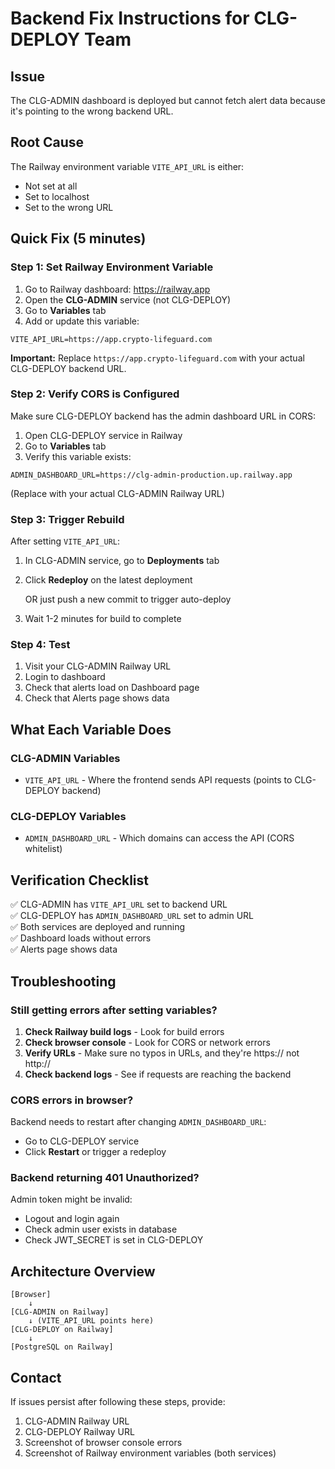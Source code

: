 # Backend Fix Instructions for CLG-DEPLOY Team

## Issue
The CLG-ADMIN dashboard is deployed but cannot fetch alert data because it's pointing to the wrong backend URL.

## Root Cause
The Railway environment variable `VITE_API_URL` is either:
- Not set at all
- Set to localhost
- Set to the wrong URL

## Quick Fix (5 minutes)

### Step 1: Set Railway Environment Variable

1. Go to Railway dashboard: https://railway.app
2. Open the **CLG-ADMIN** service (not CLG-DEPLOY)
3. Go to **Variables** tab
4. Add or update this variable:

```
VITE_API_URL=https://app.crypto-lifeguard.com
```

**Important:** Replace `https://app.crypto-lifeguard.com` with your actual CLG-DEPLOY backend URL.

### Step 2: Verify CORS is Configured

Make sure CLG-DEPLOY backend has the admin dashboard URL in CORS:

1. Open CLG-DEPLOY service in Railway
2. Go to **Variables** tab
3. Verify this variable exists:

```
ADMIN_DASHBOARD_URL=https://clg-admin-production.up.railway.app
```

(Replace with your actual CLG-ADMIN Railway URL)

### Step 3: Trigger Rebuild

After setting `VITE_API_URL`:

1. In CLG-ADMIN service, go to **Deployments** tab
2. Click **Redeploy** on the latest deployment
   
   OR just push a new commit to trigger auto-deploy

3. Wait 1-2 minutes for build to complete

### Step 4: Test

1. Visit your CLG-ADMIN Railway URL
2. Login to dashboard
3. Check that alerts load on Dashboard page
4. Check that Alerts page shows data

## What Each Variable Does

### CLG-ADMIN Variables
- `VITE_API_URL` - Where the frontend sends API requests (points to CLG-DEPLOY backend)

### CLG-DEPLOY Variables  
- `ADMIN_DASHBOARD_URL` - Which domains can access the API (CORS whitelist)

## Verification Checklist

✅ CLG-ADMIN has `VITE_API_URL` set to backend URL  
✅ CLG-DEPLOY has `ADMIN_DASHBOARD_URL` set to admin URL  
✅ Both services are deployed and running  
✅ Dashboard loads without errors  
✅ Alerts page shows data  

## Troubleshooting

### Still getting errors after setting variables?

1. **Check Railway build logs** - Look for build errors
2. **Check browser console** - Look for CORS or network errors
3. **Verify URLs** - Make sure no typos in URLs, and they're https:// not http://
4. **Check backend logs** - See if requests are reaching the backend

### CORS errors in browser?

Backend needs to restart after changing `ADMIN_DASHBOARD_URL`:
- Go to CLG-DEPLOY service
- Click **Restart** or trigger a redeploy

### Backend returning 401 Unauthorized?

Admin token might be invalid:
- Logout and login again
- Check admin user exists in database
- Check JWT_SECRET is set in CLG-DEPLOY

## Architecture Overview

```
[Browser] 
    ↓
[CLG-ADMIN on Railway] 
    ↓ (VITE_API_URL points here)
[CLG-DEPLOY on Railway]
    ↓
[PostgreSQL on Railway]
```

## Contact

If issues persist after following these steps, provide:
1. CLG-ADMIN Railway URL
2. CLG-DEPLOY Railway URL  
3. Screenshot of browser console errors
4. Screenshot of Railway environment variables (both services)

